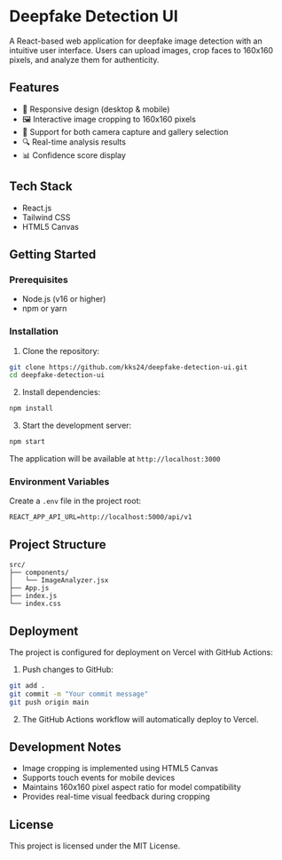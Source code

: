 # Deepfake Detection UI

A React-based web application for deepfake image detection with an intuitive user interface. Users can upload images, crop faces to 160x160 pixels, and analyze them for authenticity.

## Features

- 📱 Responsive design (desktop & mobile)
- 🖼️ Interactive image cropping to 160x160 pixels
- 📸 Support for both camera capture and gallery selection
- 🔍 Real-time analysis results
- 📊 Confidence score display

## Tech Stack

- React.js
- Tailwind CSS
- HTML5 Canvas

## Getting Started

### Prerequisites
- Node.js (v16 or higher)
- npm or yarn

### Installation

1. Clone the repository:
```bash
git clone https://github.com/kks24/deepfake-detection-ui.git
cd deepfake-detection-ui
```

2. Install dependencies:
```bash
npm install
```

3. Start the development server:
```bash
npm start
```

The application will be available at `http://localhost:3000`

### Environment Variables

Create a `.env` file in the project root:
```
REACT_APP_API_URL=http://localhost:5000/api/v1
```

## Project Structure

```
src/
├── components/
│   └── ImageAnalyzer.jsx
├── App.js
├── index.js
└── index.css
```

## Deployment

The project is configured for deployment on Vercel with GitHub Actions:

1. Push changes to GitHub:
```bash
git add .
git commit -m "Your commit message"
git push origin main
```

2. The GitHub Actions workflow will automatically deploy to Vercel.

## Development Notes

- Image cropping is implemented using HTML5 Canvas
- Supports touch events for mobile devices
- Maintains 160x160 pixel aspect ratio for model compatibility
- Provides real-time visual feedback during cropping

## License

This project is licensed under the MIT License.
